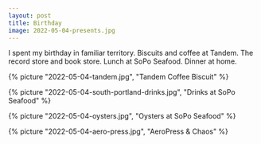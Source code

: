 ```yaml
---
layout: post
title: Birthday
image: 2022-05-04-presents.jpg
---
```


I spent my birthday in familiar territory. Biscuits and coffee at Tandem. The record store and book store. Lunch
at SoPo Seafood. Dinner at home.

<!--more-->

{% picture "2022-05-04-tandem.jpg", "Tandem Coffee Biscuit" %}

{% picture "2022-05-04-south-portland-drinks.jpg", "Drinks at SoPo Seafood" %}

{% picture "2022-05-04-oysters.jpg", "Oysters at SoPo Seafood" %}

{% picture "2022-05-04-aero-press.jpg", "AeroPress & Chaos" %}
